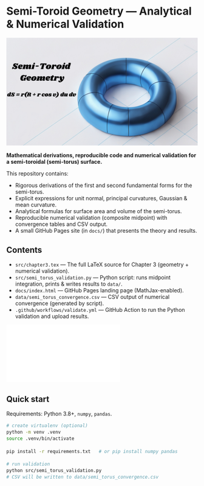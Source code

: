 # Semi-Toroid Geometry — Analytical & Numerical Validation

![Logo](logo.png)


**Mathematical derivations, reproducible code and numerical validation for a semi-toroidal (semi-torus) surface.**

This repository contains:

- Rigorous derivations of the first and second fundamental forms for the semi-torus.
- Explicit expressions for unit normal, principal curvatures, Gaussian & mean curvature.
- Analytical formulas for surface area and volume of the semi-torus.
- Reproducible numerical validation (composite midpoint) with convergence tables and CSV output.
- A small GitHub Pages site (in `docs/`) that presents the theory and results.

## Contents

- `src/chapter3.tex` — The full LaTeX source for Chapter 3 (geometry + numerical validation).
- `src/semi_torus_validation.py` — Python script: runs midpoint integration, prints & writes results to `data/`.
- `docs/index.html` — GitHub Pages landing page (MathJax-enabled).
- `data/semi_torus_convergence.csv` — CSV output of numerical convergence (generated by script).
- `.github/workflows/validate.yml` — GitHub Action to run the Python validation and upload results.

![Surface element](toroidal.pdf)


## Quick start

Requirements: Python 3.8+, `numpy`, `pandas`.

```bash
# create virtualenv (optional)
python -m venv .venv
source .venv/bin/activate

pip install -r requirements.txt   # or pip install numpy pandas

# run validation
python src/semi_torus_validation.py
# CSV will be written to data/semi_torus_convergence.csv
